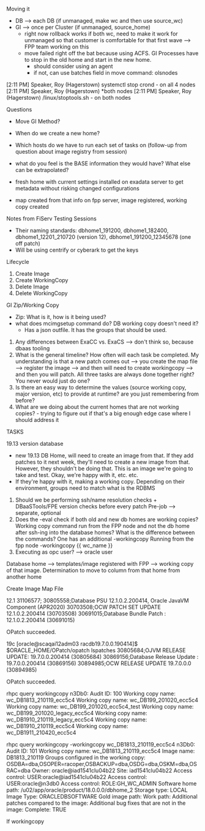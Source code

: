 Moving it
- DB --> each DB (if unmanaged, make wc and then use source_wc)
- GI --> once per Cluster (if unmanaged, source_home)
    - right now rollback works if both wc, need to make it work for unmanaged so that customer is comfortable for that first wave --> FPP team working on this
    - move failed right off the bat because using ACFS. GI Processes have to stop in the old home and start in the new home.
        - should consider using an agent
        - if not, can use batches field in move command: olsnodes

[2:11 PM] Speaker, Roy (Hagerstown)
    systemctl stop crond - on all 4 nodes
​[2:11 PM] Speaker, Roy (Hagerstown)
    *both nodes
​[2:11 PM] Speaker, Roy (Hagerstown)
    /linux/stoptools.sh - on both nodes

Questions
- Move GI Method? 
- When do we create a new home? 
- Which hosts do we have to run each set of tasks on (follow-up from question about image registry from session)
- what do you feel is the BASE information they would have? What else can be extrapolated? 

- fresh home with current settings installed on exadata server to get metadata without risking changed configurations
- map created from that info on fpp server, image registered, working copy created

Notes from FiServ Testing Sessions
- Their naming standards: dbhome1_191200, dbhome1_182400, dbhome1_12201_210720 (version 12), dbhome1_191200_12345678 (one off patch)
- Will be using centrify or cyberark to get the keys

 

 Lifecycle
 1. Create Image
 2. Create WorkingCopy
 3. Delete Image
 4. Delete WorkingCopy

GI Zip/Working Copy
 - Zip: What is it, how is it being used?
 - what does mcimgsetup command do? DB working copy doesn't need it?
    - Has a json outfile. It has the groups that should be used. 

1. Any differences between ExaCC vs. ExaCS --> don't think so, because dbaas tooling
2. What is the general timeline? How often will each task be completed. My understanding is that a new patch comes out --> you create the map file --> register the image --> and then will need to create workingcopy --> and then you will patch. All three tasks are always done together right? You never would just do one? 
3. Is there an easy way to determine the values (source working copy, major version, etc) to provide at runtime? are you just remembering from before?
4. What are we doing about the current homes that are not working copies? - trying to figure out if that's a big enough edge case where I should address it 

TASKS

19.13 version database
- new 19.13 DB Home, will need to create an image from that. If they add patches to it next week, they'll need to create a new image from that. However, they shouldn't be doing that. This is an image we're going to take and test. Okay, we're happy with it, etc. etc. 
- If they're happy with it, making a working copy. Depending on their environment, groups need to match what is the RDBMS 

1. Should we be performing ssh/name resolution checks + DBaaSTools/FPE version checks before every patch
    Pre-job --> separate, optional
2. Does the -eval check if both old and new db homes are working copies? Working copy command run from the FPP node and not the db home after ssh-ing into the database homes? What is the difference between the commands? One has an additional -workingcopy
    Running from the fpp node
    -workingcopy {{ wc_name }}
4. Executing as opc user? --> oracle user

Database home --> templates/image registered with FPP --> working copy of that image. Determination to move to column from that home from another home




Create Image Map File

12.1
31106577;
30805558;Database PSU 12.1.0.2.200414, Oracle JavaVM Component (APR2020)
30703508;OCW PATCH SET UPDATE 12.1.0.2.200414 (30703508)
30691015;Database Bundle Patch : 12.1.0.2.200414 (30691015)

OPatch succeeded.

19c
[oracle@scaqai12adm03 racdb19.7.0.0.190414]$ $ORACLE_HOME/OPatch/opatch lspatches
30805684;OJVM RELEASE UPDATE: 19.7.0.0.200414 (30805684)
30869156;Database Release Update : 19.7.0.0.200414 (30869156)
30894985;OCW RELEASE UPDATE 19.7.0.0.0 (30894985)

OPatch succeeded.

rhpc query workingcopy
n3Db0: Audit ID: 100
Working copy name: wc_DB1813_210119_ecc5c4
Working copy name: wc_DB199_201020_ecc5c4
Working copy name: wc_DB199_201020_ecc5c4_test
Working copy name: wc_DB199_201020_legacy_ecc5c4
Working copy name: wc_DB1910_210119_legacy_ecc5c4
Working copy name: wc_DB1910_210119_ecc5c4
Working copy name: wc_DB1911_210420_ecc5c4

rhpc query workingcopy -workingcopy wc_DB1813_210119_ecc5c4
n3Db0: Audit ID: 101
Working copy name: wc_DB1813_210119_ecc5c4
Image name: DB1813_210119
Groups configured in the working copy: OSDBA=dba,OSOPER=racoper,OSBACKUP=dba,OSDG=dba,OSKM=dba,OSRAC=dba
Owner: oracle@iad1541clu04b22
Site: iad1541clu04b22
Access control: USER:oracle@iad1541clu04b22
Access control: USER:oracle@n3db0
Access control: ROLE:GH_WC_ADMIN
Software home path: /u02/app/oracle/product/18.0.0.0/dbhome_2
Storage type: LOCAL
Image Type: ORACLEDBSOFTWARE
Gold image path:
Work path:
Additional patches compared to the image:
Additional bug fixes that are not in the image:
Complete: TRUE

If workingcopy 





